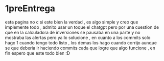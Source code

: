 # 1preEntrega
esta pagina no c si este bien la verdad , es algo simple y creo que implemente todo , admito usar un toque el chatgpt pero por una cuestion de que en la calculadora de inversiones se pausaba en una parte y no mostraba las alertas pero ya lo solucione , en cuanto a los commits solo hago 1 cuando tengo todo listo , los demas los hago cuando corrijo aunque se que deberia ir haciendo commits cada que logre que algo funcione , en fin espero que este todo bien :D

